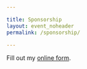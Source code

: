 ```yaml
---

title: Sponsorship
layout: event_noheader
permalink: /sponsorship/

---
```


<div id="wufoo-z1oeua8c1lpggv2"> Fill out my <a href="https://owasp.wufoo.com/forms/z1oeua8c1lpggv2">online form</a>. </div> <script type="text/javascript"> var z1oeua8c1lpggv2; (function(d, t) { var s = d.createElement(t), options = { 'userName':'owasp', 'formHash':'z1oeua8c1lpggv2', 'autoResize':true, 'height':'403', 'async':true, 'host':'wufoo.com', 'header':'show', 'ssl':true }; s.src = ('https:' == d.location.protocol ?'https://':'http://') + 'secure.wufoo.com/scripts/embed/form.js'; s.onload = s.onreadystatechange = function() { var rs = this.readyState; if (rs) if (rs != 'complete') if (rs != 'loaded') return; try { z1oeua8c1lpggv2 = new WufooForm(); z1oeua8c1lpggv2.initialize(options); z1oeua8c1lpggv2.display(); } catch (e) { } }; var scr = d.getElementsByTagName(t)[0], par = scr.parentNode; par.insertBefore(s, scr); })(document, 'script'); </script>